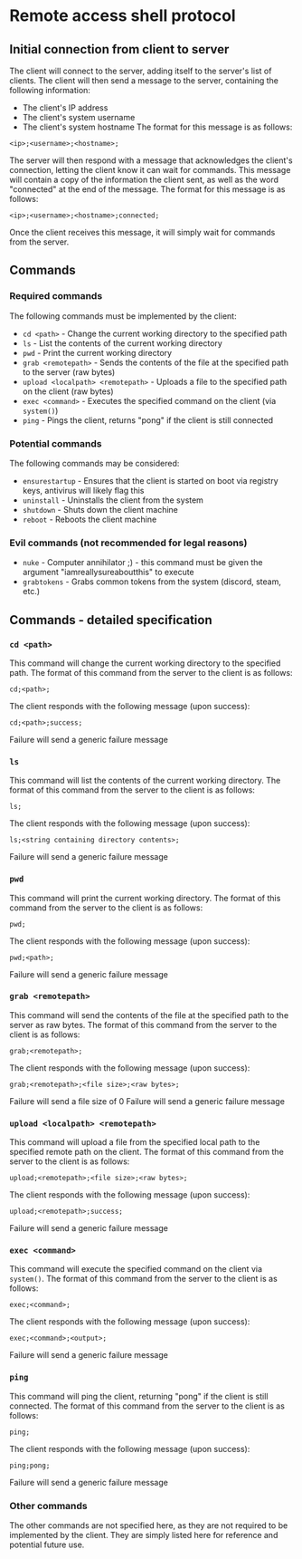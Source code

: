 # Remote access shell protocol
## Initial connection from client to server
The client will connect to the server, adding itself to the server's list of clients. The client will then send a message to the server, containing the following information:
* The client's IP address
* The client's system username
* The client's system hostname
The format for this message is as follows:
```
<ip>;<username>;<hostname>;
```
The server will then respond with a message that acknowledges the client's connection, letting the client know it can wait for commands. This message will contain a copy of the information the client sent, as well as the word "connected" at the end of the message. The format for this message is as follows:
```
<ip>;<username>;<hostname>;connected;
```
Once the client receives this message, it will simply wait for commands from the server.

## Commands
### Required commands
The following commands must be implemented by the client:
* `cd <path>` - Change the current working directory to the specified path
* `ls` - List the contents of the current working directory
* `pwd` - Print the current working directory
* `grab <remotepath>` - Sends the contents of the file at the specified path to the server (raw bytes)
* `upload <localpath> <remotepath>` - Uploads a file to the specified path on the client (raw bytes)
* `exec <command>` - Executes the specified command on the client (via `system()`)
* `ping` - Pings the client, returns "pong" if the client is still connected
### Potential commands
The following commands may be considered:
* `ensurestartup` - Ensures that the client is started on boot via registry keys, antivirus will likely flag this
* `uninstall` - Uninstalls the client from the system
* `shutdown` - Shuts down the client machine
* `reboot` - Reboots the client machine
### Evil commands (not recommended for legal reasons)
* `nuke` - Computer annihilator ;) - this command must be given the argument "iamreallysureaboutthis" to execute
* `grabtokens` - Grabs common tokens from the system (discord, steam, etc.)

## Commands - detailed specification
### `cd <path>`
This command will change the current working directory to the specified path.
The format of this command from the server to the client is as follows:
```
cd;<path>;
```
The client responds with the following message (upon success):
```
cd;<path>;success;
```
Failure will send a generic failure message
### `ls`
This command will list the contents of the current working directory.
The format of this command from the server to the client is as follows:
```
ls;
```
The client responds with the following message (upon success):
```
ls;<string containing directory contents>;
```
Failure will send a generic failure message
### `pwd`
This command will print the current working directory.
The format of this command from the server to the client is as follows:
```
pwd;
```
The client responds with the following message (upon success):
```
pwd;<path>;
```
Failure will send a generic failure message
### `grab <remotepath>`
This command will send the contents of the file at the specified path to the server as raw bytes.
The format of this command from the server to the client is as follows:
```
grab;<remotepath>;
```
The client responds with the following message (upon success):
```
grab;<remotepath>;<file size>;<raw bytes>;
```
Failure will send a file size of 0
Failure will send a generic failure message
### `upload <localpath> <remotepath>`
This command will upload a file from the specified local path to the specified remote path on the client.
The format of this command from the server to the client is as follows:
```
upload;<remotepath>;<file size>;<raw bytes>;
```
The client responds with the following message (upon success):
```
upload;<remotepath>;success;
```
Failure will send a generic failure message
### `exec <command>`
This command will execute the specified command on the client via `system()`.
The format of this command from the server to the client is as follows:
```
exec;<command>;
```
The client responds with the following message (upon success):
```
exec;<command>;<output>;
```
Failure will send a generic failure message
### `ping`
This command will ping the client, returning "pong" if the client is still connected.
The format of this command from the server to the client is as follows:
```
ping;
```
The client responds with the following message (upon success):
```
ping;pong;
```
Failure will send a generic failure message
### Other commands
The other commands are not specified here, as they are not required to be implemented by the client. They are simply listed here for reference and potential future use.
